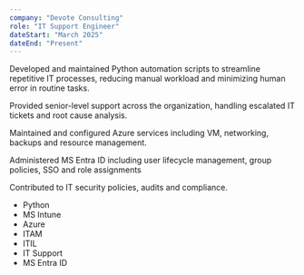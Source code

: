 ```yaml
---
company: "Devote Consulting"
role: "IT Support Engineer"
dateStart: "March 2025"
dateEnd: "Present"
---
```


Developed and maintained Python automation scripts to streamline repetitive IT processes, reducing manual workload and minimizing human error in routine tasks.

Provided senior-level support across the organization, handling escalated IT tickets and root cause analysis.

Maintained and configured Azure services including VM, networking, backups and resource management.

Administered MS Entra ID including user lifecycle management, group policies, SSO and role assignments

Contributed to IT security policies, audits and compliance.

- Python
- MS Intune
- Azure
- ITAM
- ITIL
- IT Support
- MS Entra ID
